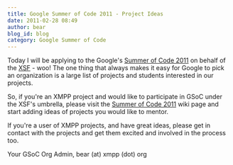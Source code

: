 ```yaml
---
title: Google Summer of Code 2011 - Project Ideas
date: 2011-02-28 08:49
author: bear
blog_id: blog
category: Google Summer of Code
---
```


Today I will be applying to the Google's [Summer of Code 2011](http://code.google.com/soc/) on behalf of the [XSF](https://xmpp.org/) - woo! The one thing that always makes it easy for Google to pick an organization is a large list of projects and students interested in our projects.

So, if you're an XMPP project and would like to participate in GSoC under the XSF's umbrella, please visit the [Summer of Code 2011](http://wiki.xmpp.org/web/Summer_of_Code_2011) wiki page and start adding ideas of projects you would like to mentor.

If you're a user of XMPP projects, and have great ideas, please get in contact with the projects and get them excited and involved in the   process too.

Your GSoC Org Admin, bear (at) xmpp (dot) org
